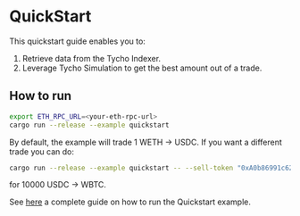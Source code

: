 # QuickStart

This quickstart guide enables you to:

1. Retrieve data from the Tycho Indexer.
2. Leverage Tycho Simulation to get the best amount out of a trade.

## How to run

```bash
export ETH_RPC_URL=<your-eth-rpc-url>
cargo run --release --example quickstart
```

By default, the example will trade 1 WETH -> USDC. If you want a different trade you can do:

```bash
cargo run --release --example quickstart -- --sell-token "0xA0b86991c6218b36c1d19D4a2e9Eb0cE3606eB48" --buy-token "0xC02aaA39b223FE8D0A0e5C4F27eAD9083C756Cc2" --sell-amount 10
```

for 10000 USDC -> WBTC.

See [here](https://docs.propellerheads.xyz/tycho/for-solvers/tycho-quickstart) a complete guide on how to run the
Quickstart example.